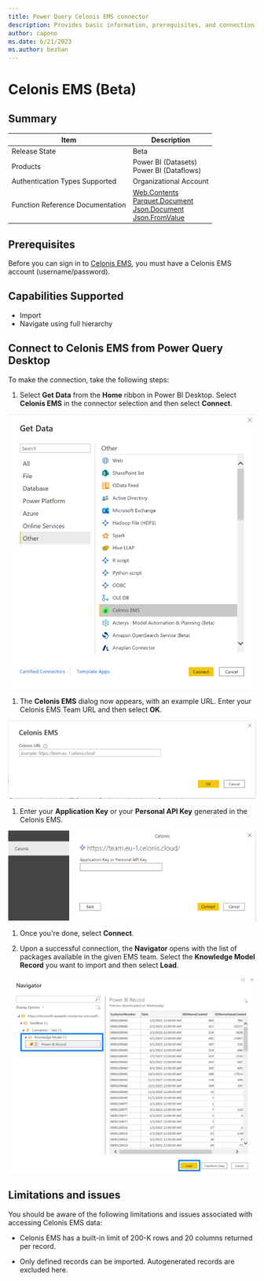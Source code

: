 ```yaml
---
title: Power Query Celonis EMS connector
description: Provides basic information, prerequisites, and connection steps for Celonis EMS.
author: capono
ms.date: 6/21/2023 
ms.author: bezhan
---
```


# Celonis EMS (Beta)

## Summary

| Item | Description |
| ---- | ----------- |
| Release State | Beta |
| Products | Power BI (Datasets) </br> Power BI (Dataflows) |
| Authentication Types Supported | Organizational Account |
| Function Reference Documentation | [Web.Contents](/powerquery-m/web-contents) </br> [Parquet.Document](/power-query/connectors/parquet) </br> [Json.Document](/powerquery-m/json-document) </br> [Json.FromValue](/powerquery-m/json-fromvalue)|

## Prerequisites

Before you can sign in to [Celonis EMS](https://celon.is/EMS-Platform), you must have a Celonis EMS account (username/password).

## Capabilities Supported

* Import
* Navigate using full hierarchy

## Connect to Celonis EMS from Power Query Desktop

To make the connection, take the following steps:

1. Select **Get Data** from the **Home** ribbon in Power BI Desktop. Select **Celonis EMS** in the connector selection and then select **Connect**.

![Screenshot of Get Data dialog showing the Celonis EMS connector selected.](media/celonis-ems/get-data.png)

1. The **Celonis EMS** dialog now appears, with an example URL. Enter your Celonis EMS Team URL and then select **OK**.

![Screenshot of the Celonis EMS dialog with the Celonis EMS URL entered.](media/celonis-ems/set-url.png)

1. Enter your **Application Key** or your **Personal API Key** generated in the Celonis EMS.

![Screenshot of the authentication dialog where you enter your key for authentication.](media/celonis-ems/authentication.png)
  
1. Once you're done, select **Connect**.
  
1. Upon a successful connection, the **Navigator** opens with the list of packages available in the given EMS team. Select the **Knowledge Model Record** you want to import and then select **Load**.

![Navigate to package](media/celonis-ems/navigator.png)

## Limitations and issues

You should be aware of the following limitations and issues associated with accessing Celonis EMS data:

* Celonis EMS has a built-in limit of 200-K rows and 20 columns returned per record.

* Only defined records can be imported. Autogenerated records are excluded here.
